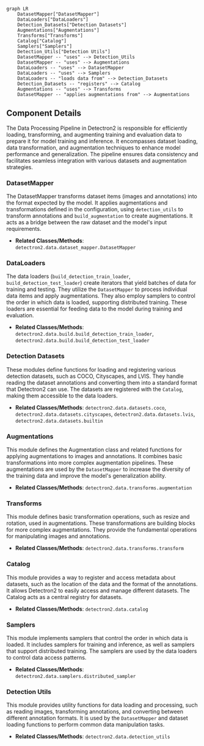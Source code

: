 ```mermaid
graph LR
    DatasetMapper["DatasetMapper"]
    DataLoaders["DataLoaders"]
    Detection_Datasets["Detection Datasets"]
    Augmentations["Augmentations"]
    Transforms["Transforms"]
    Catalog["Catalog"]
    Samplers["Samplers"]
    Detection_Utils["Detection Utils"]
    DatasetMapper -- "uses" --> Detection_Utils
    DatasetMapper -- "uses" --> Augmentations
    DataLoaders -- "uses" --> DatasetMapper
    DataLoaders -- "uses" --> Samplers
    DataLoaders -- "loads data from" --> Detection_Datasets
    Detection_Datasets -- "registers" --> Catalog
    Augmentations -- "uses" --> Transforms
    DatasetMapper -- "applies augmentations from" --> Augmentations
```

## Component Details

The Data Processing Pipeline in Detectron2 is responsible for efficiently loading, transforming, and augmenting training and evaluation data to prepare it for model training and inference. It encompasses dataset loading, data transformation, and augmentation techniques to enhance model performance and generalization. The pipeline ensures data consistency and facilitates seamless integration with various datasets and augmentation strategies.

### DatasetMapper
The DatasetMapper transforms dataset items (images and annotations) into the format expected by the model. It applies augmentations and transformations defined in the configuration, using `detection_utils` to transform annotations and `build_augmentation` to create augmentations. It acts as a bridge between the raw dataset and the model's input requirements.
- **Related Classes/Methods**: `detectron2.data.dataset_mapper.DatasetMapper`

### DataLoaders
The data loaders (`build_detection_train_loader`, `build_detection_test_loader`) create iterators that yield batches of data for training and testing. They utilize the `DatasetMapper` to process individual data items and apply augmentations. They also employ samplers to control the order in which data is loaded, supporting distributed training. These loaders are essential for feeding data to the model during training and evaluation.
- **Related Classes/Methods**: `detectron2.data.build.build_detection_train_loader`, `detectron2.data.build.build_detection_test_loader`

### Detection Datasets
These modules define functions for loading and registering various detection datasets, such as COCO, Cityscapes, and LVIS. They handle reading the dataset annotations and converting them into a standard format that Detectron2 can use. The datasets are registered with the `Catalog`, making them accessible to the data loaders.
- **Related Classes/Methods**: `detectron2.data.datasets.coco`, `detectron2.data.datasets.cityscapes`, `detectron2.data.datasets.lvis`, `detectron2.data.datasets.builtin`

### Augmentations
This module defines the Augmentation class and related functions for applying augmentations to images and annotations. It combines basic transformations into more complex augmentation pipelines. These augmentations are used by the `DatasetMapper` to increase the diversity of the training data and improve the model's generalization ability.
- **Related Classes/Methods**: `detectron2.data.transforms.augmentation`

### Transforms
This module defines basic transformation operations, such as resize and rotation, used in augmentations. These transformations are building blocks for more complex augmentations. They provide the fundamental operations for manipulating images and annotations.
- **Related Classes/Methods**: `detectron2.data.transforms.transform`

### Catalog
This module provides a way to register and access metadata about datasets, such as the location of the data and the format of the annotations. It allows Detectron2 to easily access and manage different datasets. The Catalog acts as a central registry for datasets.
- **Related Classes/Methods**: `detectron2.data.catalog`

### Samplers
This module implements samplers that control the order in which data is loaded. It includes samplers for training and inference, as well as samplers that support distributed training. The samplers are used by the data loaders to control data access patterns.
- **Related Classes/Methods**: `detectron2.data.samplers.distributed_sampler`

### Detection Utils
This module provides utility functions for data loading and processing, such as reading images, transforming annotations, and converting between different annotation formats. It is used by the `DatasetMapper` and dataset loading functions to perform common data manipulation tasks.
- **Related Classes/Methods**: `detectron2.data.detection_utils`
